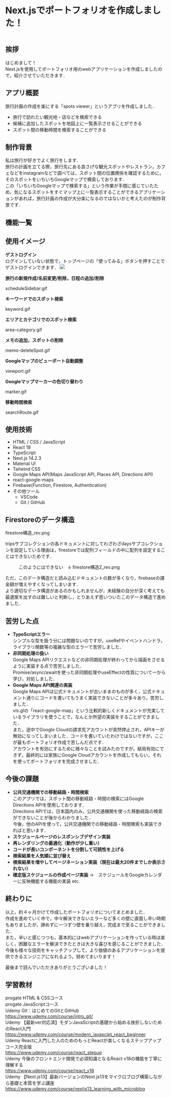 # Next.jsでポートフォリオを作成しました！

![]()

## 挨拶
はじめまして！  
Next.jsを使用してポートフォリオ用のwebアプリケーションを作成しましたので，紹介させていただきます．

## アプリ概要
旅行計画の作成を楽にする「spots viewer」というアプリを作成しました．
- 旅行で訪れたい観光地・店などを検索できる
- 候補に追加したスポットを地図上に一覧表示させることができる
- スポット間の移動時間を検索することができる

## 制作背景
私は旅行が好きでよく旅行をします．  
旅行の計画を立てる際，旅行先にある良さげな観光スポットやレストラン，カフェなどをinstagramなどで調べては，スポット間の位置関係を確認するために，そのスポットをいちいちGoogleマップで検索しております．  
この「いちいちGoogleマップで検索する」という作業が手間に感じていたため，気になるスポットをすぐマップ上に一覧表示することができるアプリケーションがあれば，旅行計画の作成が大分楽になるのではないかと考えたのが制作背景です．

## 機能一覧

## 使用イメージ
**ゲストログイン**  
ログインしていない状態で，トップページの「使ってみる」ボタンを押すことでゲストログインできます．
![](https://qiita-user-contents.imgix.net/https%3A%2F%2Fqiita-image-store.s3.ap-northeast-1.amazonaws.com%2F0%2F3621851%2F04748019-2e76-4eb9-00cf-3ada5bc2a521.gif?ixlib=rb-4.0.0&auto=format&gif-q=60&q=75&s=dec9580b802ce096e41e6886b1bcce96)


**旅行の新規作成/名前変更/削除，日程の追加/削除**

scheduleSidebar.gif


**キーワードでのスポット検索**

keyword.gif


**エリアとカテゴリでのスポット検索**

area-category.gif


**メモの追加，スポットの削除**

memo-deleteSpot.gif


**Googleマップのビューポート自動調整**

viewport.gif


**Googleマップマーカーの色切り替わり**

marker.gif


**移動時間検索**

searchRoute.gif

## 使用技術
- HTML / CSS / JavaScript
- React 18
- TypeScript
- Next.js 14.2.3
- Material UI
- Tailwind CSS
- Google Maps API(Maps JavaScript API, Places API, Directions API)
- react-google-maps
- Firebase(Function, Firestore, Authentication)
- その他ツール
  - VSCode
  - Git / GitHub

## Firestoreのデータ構造
firestore構造_rev.png

tripsサブコレクションの各ドキュメントに対してわざわざdaysサブコレクションを設定している理由は，firestoreでは配列フィールドの中に配列を設定することはできないためです．

　　　このようにはできない　↓
firestore構造2_rev.png

ただ，このデータ構造だと読み込むドキュメントの数が多くなり，firebaseの課金額が増えやすくなってしまいます．  
より適切なデータ構造があるのかもしれませんが，未経験の自分が深く考えても最適案を出すのは難しいと判断し，とりあえず思いついたこのデータ構造で進めました．

## 苦労した点
- **TypeScriptエラー**  
シンプルな型を扱う分には問題ないのですが，useRefやイベントハンドラ，ライブラリ関数等の複雑な型のエラーで苦労しました．
- **非同期処理の扱い**  
Google Maps APIリクエストなどの非同期処理が終わってから描画をさせるように実装する点で苦労しました．  
Promise/async/awaitを使った非同期処理やuseEffectの性質について一から学び，対処しました．
- **Google Maps API関連の実装**  
Google Maps APIは公式ドキュメントが古いままのものが多く，公式ドキュメント通りにコードを書いてもうまく実装できないことが多々あり，苦労しました．  
vis.glの「react-google-map」という比較的新しくドキュメントが充実しているライブラリを使うことで，なんとか所望の実装をすることができました．  
また，途中でGoogle Cloudの請求先アカウントが突然停止され，APIキーが無効になってしまいました．コードを書いていたわけではないですが，ここが最もポートフォリオ作成で苦しんだ点です．  
アカウントを有効にするために様々なことを試みたのですが，結局有効にできず，最終的には家族にGoogle Cloudアカウントを作成してもらい，それを使ってポートフォリオを完成させました．

## 今後の課題
- **公共交通機関での移動経路・時間検索**  
このアプリでは，スポット間の移動経路・時間の検索にはGoogle Directions APIを使用しております．  
Directions APIでは，日本国内のみ，公共交通機関を使った移動経路の検索ができないことが後からわかりました．  
今後，他のAPIを使って，公共交通機関での移動経路・時間検索も実装できればと思います．  
- **スケジュールページのレスポンシブデザイン実装**
- **再レンダリングの最適化（動作が少し重い）**
- **コードが長いコンポーネントを分割して可読性を上げる**
- **検索結果を人気順に並び替え**
- **検索結果を増やしてページネーション実装（現在は最大20件までしか表示されない）**
- **確定版スケジュールの作成ページ実装**
→　スケジュールをGoogleカレンダーに反映機能する機能の実装
etc.

## 終わりに
以上，約４ヶ月かけて作成したポートフォリオについてまとめました．  
作成を進めていく中で，中々解決できないエラーなど多くの壁に直面し辛い時期もありましたが，諦めずに一つずつ壁を乗り越え，完成まで至ることができました．  
また，辛いと感じつつも，基本的にはwebアプリケーションを作っている時は楽しく，困難なエラーを解決できたときは大きな喜びを感じることができました．  
今後も様々な技術をキャッチアップして，より価値のあるアプリケーションを提供できるエンジニアになれるよう，努めてまいります！  
  
最後まで読んでいただきありがとうございました！

## 学習教材
progate HTML & CSSコース  
progate JavaScriptコース  
Udemy Git：はじめてのGitとGitHub  
https://www.udemy.com/course/intro_git/  
Udemy 【最新ver対応済】モダンJavaScriptの基礎から始める挫折しないためのReact入門  
https://www.udemy.com/course/modern_javascipt_react_beginner  
Udemy Reactに入門した人のためのもっとReactが楽しくなるステップアップコース完全版  
https://www.udemy.com/course/react_stepup  
Udemy 今後のフロントエンド開発で必須知識となるReact v18の機能を丁寧に理解する  
https://www.udemy.com/course/react_v18  
Udemy 【Next.js13】最新バージョンのNext.js13をマイクロブログ構築しながら基礎と本質を学ぶ講座  
https://www.udemy.com/course/nextjs13_learning_with_microblog  
